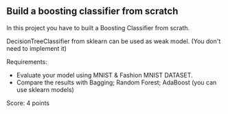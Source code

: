 ## Build a boosting classifier from scratch

In this project you have to built a Boosting Classifier from scrath.

DecisionTreeClassifier from sklearn can be used as weak model. (You don't need to implement it)


Requirements: 
+ Evaluate your model using MNIST & Fashion MNIST DATASET.
+ Compare the results with Bagging; Random Forest; AdaBoost (you can use sklearn models)

Score: 4 points
